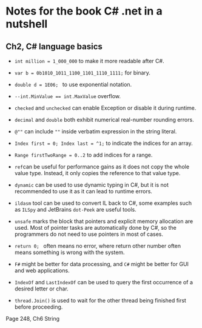 # Notes for the book C# .net in a nutshell

## Ch2, C# language basics
- `int million = 1_000_000` to make it more readable after C#.
- `var b = 0b1010_1011_1100_1101_1110_1111;` for binary.
- `double d = 1E06; ` to use exponential notation.
- `--int.MinValue == int.MaxValue` overflow.
- `checked` and `unchecked` can enable Exception or disable it during runtime.
- `decimal` and `double` both exhibit numerical real-number rounding errors.
- `@""` can include `""` inside verbatim expression in the string literal.
- `Index first = 0; Index last = ^1;` to indicate the indices for an array.
- `Range firstTwoRange = 0..2` to add indices for a range.
- `ref`can be useful for performance gains as it does not copy the whole value type. Instead, it only copies the reference to that value type.

- `dynamic` can be used to use dynamic typing in C#, but it is not recommended to use it as it can lead to runtime errors.
- `ildasm` tool can be used to convert IL back to C#, some examples such as `ILSpy` and JetBrains `dot-Peek` are useful tools.
- `unsafe` marks the block that pointers and explicit memory allocation are used. Most of pointer tasks are automatically done by C#, so the programmers do not need to use pointers in most of cases.
- `return 0; ` often means no error, where return other number often means something is wrong with the system.
- `F#` might be better for data processing, and `C#` might be better for GUI and web applications.
- `IndexOf` and `LastIndexOf` can be used to query the first occurrence of a desired letter or char.
- `thread.Join()` is used to wait for the other thread being finished first before proceeding. 

Page 248, Ch6 String

